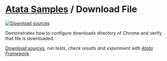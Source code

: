 # [Atata Samples](https://github.com/atata-framework/atata-samples) / Download File

[![Download sources](https://img.shields.io/badge/Download-sources-brightgreen.svg)](https://github.com/atata-framework/atata-samples/raw/main/_archives/DownloadFile.zip)

Demonstrates how to configure downloads directory of Chrome and verify that file is downloaded.

*[Download sources](https://github.com/atata-framework/atata-samples/raw/main/_archives/DownloadFile.zip), run tests, check results and experiment with [Atata Framework](https://atata.io).*
